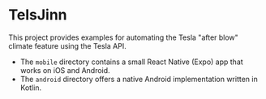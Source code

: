 # TelsJinn

This project provides examples for automating the Tesla "after blow" climate feature using the Tesla API.

- The `mobile` directory contains a small React Native (Expo) app that works on iOS and Android.
- The `android` directory offers a native Android implementation written in Kotlin.
